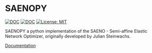 SAENOPY
=======

[![DOC](https://readthedocs.org/projects/saenopy/badge/)](https://saenopy.readthedocs.io)
[![DOC](https://api.travis-ci.com/rgerum/saenopy.svg?branch=master)](https://travis-ci.com/github/rgerum/saenopy)
[![License: MIT](https://img.shields.io/badge/License-MIT-yellow.svg)](https://opensource.org/licenses/MIT)

SAENOPY a python implementation of the SAENO - Semi-affine Elastic Network Optimizer, originally developed by Julian
 Steinwachs.

[Documentation](https://saenopy.readthedocs.io)
